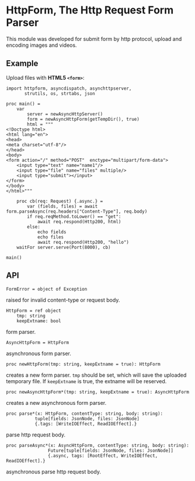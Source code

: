 HttpForm, The Http Request Form Parser
==========================================

This module was developed for submit form by http protocol, upload and encoding images and videos.

Example
--------

Upload files with **HTML5 `<form>`**:

```
import httpform, asyncdispatch, asynchttpserver,
       strutils, os, strtabs, json

proc main() =
    var
        server = newAsyncHttpServer()
        form = newAsyncHttpForm(getTempDir(), true)
        html = """
<!Doctype html>
<html lang="en">
<head>
<meta charset="utf-8"/>
</head>
<body>
<form action="/" method="POST"  enctype="multipart/form-data">
    <input type="text" name="name1"/>
    <input type="file" name="files" multiple/>
    <input type="submit"></input>
</form>
</body>
</html>"""

    proc cb(req: Request) {.async.} =
        var (fields, files) = await form.parseAsync(req.headers["Content-Type"], req.body)
        if req.reqMethod.toLower() == "get":
            await req.respond(Http200, html)
        else:
            echo fields
            echo files
            await req.respond(Http200, "hello")
    waitFor server.serve(Port(8000), cb)

main()
```

API
----

```
FormError = object of Exception
```

raised for invalid content-type or request body.

```
HttpForm = ref object
    tmp: string
    keepExtname: bool
```

form parser. 

```
AsyncHttpForm = HttpForm
```

asynchronous form parser.

```
proc newHttpForm(tmp: string, keepExtname = true): HttpForm
```

creates a new form parser. `tmp` should be set, which will save the uploaded temporary file. If `keepExtname` is true, the extname will be reserved.

```
proc newAsyncHttpForm*(tmp: string, keepExtname = true): AsyncHttpForm
```

creates a new asynchronous form parser.

```
proc parse*(x: HttpForm, contentType: string, body: string):
           tuple[fields: JsonNode, files: JsonNode]
           {.tags: [WriteIOEffect, ReadIOEffect].}
```

parse http request body.

```
proc parseAsync*(x: AsyncHttpForm, contentType: string, body: string):
                Future[tuple[fields: JsonNode, files: JsonNode]]
                {.async, tags: [RootEffect, WriteIOEffect, ReadIOEffect].}
```

asynchronous parse http request body.
